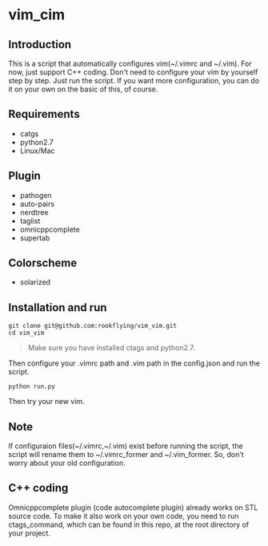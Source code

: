 # vim_cim

## Introduction

This is a script that automatically configures vim(~/.vimrc and ~/.vim). For now, just support C++ coding. Don't need to configure your vim by yourself step by step. Just run the script. If you want more configuration, you can do it on your own on the basic of this, of course.

## Requirements

- catgs
- python2.7
- Linux/Mac

## Plugin 

- pathogen
- auto-pairs
- nerdtree
- taglist
- omnicppcomplete
- supertab

## Colorscheme

- solarized

## Installation and run

```
git clone git@github.com:rookflying/vim_vim.git
cd vim_vim
```

> Make sure you have installed ctags and python2.7.
 
Then configure your .vimrc path and .vim path in the config.json and run the script.

```
python run.py
```
Then try your new vim.

## Note

If configuraion files(~/.vimrc,~/.vim) exist before running the script, the script will rename them to ~/.vimrc_former and ~/.vim_former. So, don't worry about your old configuration.

## C++ coding

Omnicppcomplete plugin (code autocomplete plugin) already works on STL source code. To make it also work on your own code, you need to run ctags_command, which can be found in this repo, at the root directory of your project.
